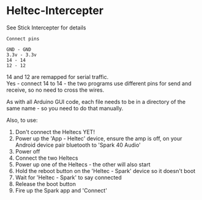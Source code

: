 # Heltec-Intercepter

See Stick Intercepter for details     

```
Connect pins  

GND - GND   
3.3v - 3.3v   
14 - 14   
12 - 12   
```
14 and 12 are remapped for serial traffic.    
Yes - connect 14 to 14 - the two programs use different pins for send and receive, so no need to cross the wires.   

As with all Arduino GUI code, each file needs to be in a directory of the same name - so you need to do that manually.   

Also, to use:

1. Don't connect the Heltecs YET!  
2. Power up the 'App - Heltec' device, ensure the amp is off, on your Android device pair bluetooth to 'Spark 40 Audio'   
3. Power off    
4. Connect the two Heltecs    
5. Power up one of the Heltecs - the other will also start      
6. Hold the reboot button on the 'Heltec - Spark' device so it doesn't boot     
7. Wait for 'Heltec - Spark' to say connected   
8. Release the boot button   
9. Fire up the Spark app and 'Connect'   
